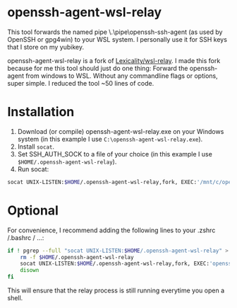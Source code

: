 # openssh-agent-wsl-relay

This tool forwards the named pipe \\.\pipe\openssh-ssh-agent (as used by OpenSSH or gpg4win) to your WSL system. I
personally use it for SSH keys that I store on my yubikey.

openssh-agent-wsl-relay is a fork of
[Lexicality/wsl-relay](https://github.com/Lexicality/wsl-relay). I made this fork because for me this tool should just
do one thing: Forward the openssh-agent from windows to WSL. Without any commandline flags or options, super simple.
I reduced the tool ~50 lines of code.

# Installation

1. Download (or compile) openssh-agent-wsl-relay.exe on your Windows system (in this example I
   use `C:\openssh-agent-wsl-relay.exe`).
2. Install `socat`.
3. Set SSH_AUTH_SOCK to a file of your choice (in this example I use `$HOME/.openssh-agent-wsl-relay`).
4. Run socat:

```bash
socat UNIX-LISTEN:$HOME/.openssh-agent-wsl-relay,fork, EXEC:'/mnt/c/openssh-agent-wsl-relay.exe',nofork
```

# Optional

For convenience, I recommend adding the following lines to your .zshrc /.bashrc / ...:

```bash
if ! pgrep --full "socat UNIX-LISTEN:$HOME/.openssh-agent-wsl-relay" > /dev/null; then
    rm -f $HOME/.openssh-agent-wsl-relay
    socat UNIX-LISTEN:$HOME/.openssh-agent-wsl-relay,fork, EXEC:'openssh-agent-wsl-relay.exe',nofork &
    disown
fi
```

This will ensure that the relay process is still running everytime you open a shell.
